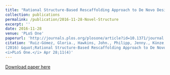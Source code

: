 ```yaml
---
title: "Rational Structure-Based Rescaffolding Approach to De Novo Design of Interleukin 10 (IL-10) Receptor-1 Mimetics"
collection: publications
permalink: /publication/2016-11-28-Novel-Structure
excerpt: ''
date: 2016-11-28
venue: 'PLoS One'
paperurl: 'http://journals.plos.org/plosone/article?id=10.1371/journal.pone.0154046'
citation: 'Ruiz-Gómez, Gloria., Hawkins, John., Philipp, Jenny., Künze, Georg., Löser, Reik., Fahmy, Karim., and Pisabarro,  M. Teresa.
(2016) &quot;Rational Structure-Based Rescaffolding Approach to De Novo Design of Interleukin 10 (IL-10) Receptor-1 Mimetics&quot; 
<i>PLoS One.</i> Apr 28;11(4)'
--- 
```



[Download paper here](http://journals.plos.org/plosone/article?id=10.1371/journal.pone.0154046)

